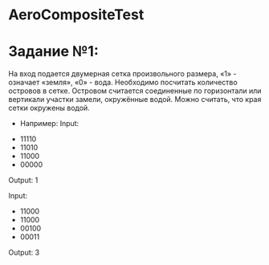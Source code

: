 # AeroCompositeTest

# Задание №1:
На вход подается двумерная сетка произвольного размера, «1» - означает «земля», «0» -
вода. Необходимо посчитать количество островов в сетке. Островом считается
соединенные по горизонтали или вертикали участки замели, окружённые водой. Можно
считать, что края сетки окружены водой.
* Например:
Input:
- 11110
- 11010
- 11000
- 00000

Output: 1

Input:
- 11000
- 11000
- 00100
- 00011

Output: 3

